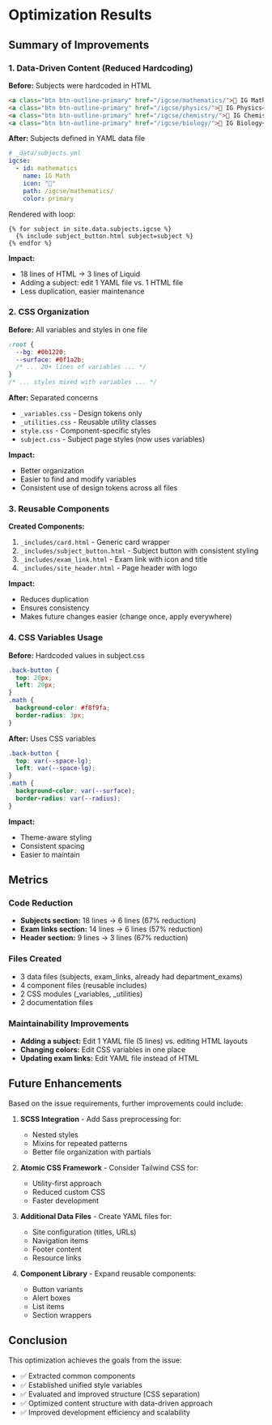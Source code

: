 # Optimization Results

## Summary of Improvements

### 1. Data-Driven Content (Reduced Hardcoding)

**Before:** Subjects were hardcoded in HTML
```html
<a class="btn btn-outline-primary" href="/igcse/mathematics/">📘 IG Math</a>
<a class="btn btn-outline-primary" href="/igcse/physics/">📘 IG Physics</a>
<a class="btn btn-outline-primary" href="/igcse/chemistry/">📘 IG Chemistry</a>
<a class="btn btn-outline-primary" href="/igcse/biology/">📘 IG Biology</a>
```

**After:** Subjects defined in YAML data file
```yaml
# _data/subjects.yml
igcse:
  - id: mathematics
    name: IG Math
    icon: "📘"
    path: /igcse/mathematics/
    color: primary
```

Rendered with loop:
```liquid
{% for subject in site.data.subjects.igcse %}
  {% include subject_button.html subject=subject %}
{% endfor %}
```

**Impact:** 
- 18 lines of HTML → 3 lines of Liquid
- Adding a subject: edit 1 YAML file vs. 1 HTML file
- Less duplication, easier maintenance

### 2. CSS Organization

**Before:** All variables and styles in one file
```css
:root {
  --bg: #0b1220;
  --surface: #0f1a2b;
  /* ... 20+ lines of variables ... */
}
/* ... styles mixed with variables ... */
```

**After:** Separated concerns
- `_variables.css` - Design tokens only
- `_utilities.css` - Reusable utility classes
- `style.css` - Component-specific styles
- `subject.css` - Subject page styles (now uses variables)

**Impact:**
- Better organization
- Easier to find and modify variables
- Consistent use of design tokens across all files

### 3. Reusable Components

**Created Components:**
1. `_includes/card.html` - Generic card wrapper
2. `_includes/subject_button.html` - Subject button with consistent styling
3. `_includes/exam_link.html` - Exam link with icon and title
4. `_includes/site_header.html` - Page header with logo

**Impact:**
- Reduces duplication
- Ensures consistency
- Makes future changes easier (change once, apply everywhere)

### 4. CSS Variables Usage

**Before:** Hardcoded values in subject.css
```css
.back-button {
  top: 20px;
  left: 20px;
}
.math {
  background-color: #f8f9fa;
  border-radius: 3px;
}
```

**After:** Uses CSS variables
```css
.back-button {
  top: var(--space-lg);
  left: var(--space-lg);
}
.math {
  background-color: var(--surface);
  border-radius: var(--radius);
}
```

**Impact:**
- Theme-aware styling
- Consistent spacing
- Easier to maintain

## Metrics

### Code Reduction
- **Subjects section:** 18 lines → 6 lines (67% reduction)
- **Exam links section:** 14 lines → 6 lines (57% reduction)
- **Header section:** 9 lines → 3 lines (67% reduction)

### Files Created
- 3 data files (subjects, exam_links, already had department_exams)
- 4 component files (reusable includes)
- 2 CSS modules (_variables, _utilities)
- 2 documentation files

### Maintainability Improvements
- **Adding a subject:** Edit 1 YAML file (5 lines) vs. editing HTML layouts
- **Changing colors:** Edit CSS variables in one place
- **Updating exam links:** Edit YAML file instead of HTML

## Future Enhancements

Based on the issue requirements, further improvements could include:

1. **SCSS Integration** - Add Sass preprocessing for:
   - Nested styles
   - Mixins for repeated patterns
   - Better file organization with partials

2. **Atomic CSS Framework** - Consider Tailwind CSS for:
   - Utility-first approach
   - Reduced custom CSS
   - Faster development

3. **Additional Data Files** - Create YAML files for:
   - Site configuration (titles, URLs)
   - Navigation items
   - Footer content
   - Resource links

4. **Component Library** - Expand reusable components:
   - Button variants
   - Alert boxes
   - List items
   - Section wrappers

## Conclusion

This optimization achieves the goals from the issue:
- ✅ Extracted common components
- ✅ Established unified style variables
- ✅ Evaluated and improved structure (CSS separation)
- ✅ Optimized content structure with data-driven approach
- ✅ Improved development efficiency and scalability
